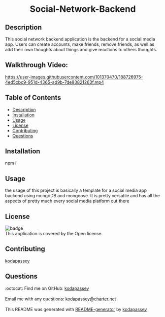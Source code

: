 <h1 align = 'center'>Social-Network-Backend</h1>

  ## Description
  This social network backend application is the backend for a social media app. Users can create accounts, make friends, remove friends, as well as add their own thoughts about things and give reactions to others thoughts.
  
  ## Walkthrough Video:
  

https://user-images.githubusercontent.com/101370470/188726975-4ed5cbc9-951d-4365-ad9b-7de83821263f.mp4



  ## Table of Contents
  - [Description](#description)
  - [Installation](#installation)
  - [Usage](#usage)
  - [License](#license)
  - [Contributing](#contributing)
  - [Questions](#questions)

  ## Installation
  npm i
  
  ## Usage
  the usage of this project is basically a template for a social media app backend using mongoDB and mongoose. It is pretty versatile and has all the aspects of pretty much every social media platform out there

  ## License
  ![badge](https://img.shields.io/badge/license-Open-brightgreen)
  <br />
  This application is covered by the Open license. 

  ## Contributing
  [kodapassey](https://github.com/kodapassey)

  ## Questions
  :octocat: Find me on GitHub: [kodapassey](https://github.com/kodapassey)<br />
  <br />
  Email me with any questions: kodapassey@charter.net<br /><br />
  This README was generated with [README-generator](https://github.com/kodapassey/README-Generator) by [kodapassey](https://github.com/kodapassey)
